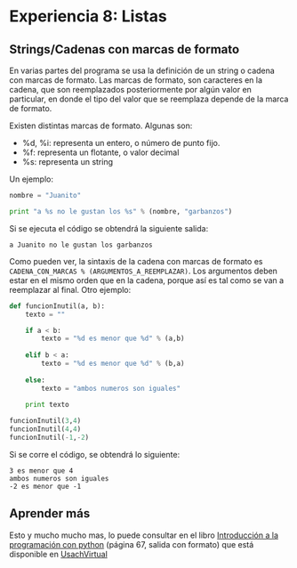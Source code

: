 # Experiencia 8: Listas

## Strings/Cadenas con marcas de formato

En varias partes del programa se usa la definición de un string o cadena con 
marcas de formato. Las marcas de formato, son caracteres en la cadena, que son 
reemplazados posteriormente por algún valor en particular, en donde el tipo del 
valor que se reemplaza depende de la marca de formato.

Existen distintas marcas de formato. Algunas son:

 * %d, %i: representa un entero, o número de punto fijo.
 * %f: representa un flotante, o valor decimal
 * %s: representa un string

Un ejemplo:

```python
nombre = "Juanito"

print "a %s no le gustan los %s" % (nombre, "garbanzos")

```

Si se ejecuta el código se obtendrá la siguiente salida:

	a Juanito no le gustan los garbanzos

Como pueden ver, la sintaxis de la cadena con marcas de formato es 
`CADENA_CON_MARCAS % (ARGUMENTOS_A_REEMPLAZAR)`. Los argumentos deben estar en 
el mismo orden que en la cadena, porque así es tal como se van a reemplazar al 
final.  Otro ejemplo:

```python
def funcionInutil(a, b):
	texto = ""

	if a < b:
		texto = "%d es menor que %d" % (a,b)
	
	elif b < a:
		texto = "%d es menor que %d" % (b,a)
	
	else:
		texto = "ambos numeros son iguales"
	
	print texto

funcionInutil(3,4)
funcionInutil(4,4)
funcionInutil(-1,-2)
```

Si se corre el código, se obtendrá lo siguiente:

	3 es menor que 4
	ambos numeros son iguales
	-2 es menor que -1

## Aprender más

Esto y mucho mucho mas, lo puede consultar en el libro [Introducción a la 
programación con python][] (página 67, salida con formato) que está disponible 
en [UsachVirtual][]

[UsachVirtual]: www.usachvirtual.cl/wp/
[Introducción a la programación con python]: http://www.usachvirtual.cl/moodle/mod/resource/view.php?id=273143


